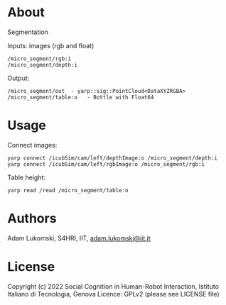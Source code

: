 # About

Segmentation

Inputs: images (rgb and float)

    /micro_segment/rgb:i
    /micro_segment/depth:i

Output: 

    /micro_segment/out  - yarp::sig::PointCloud<DataXYZRGBA>
    /micro_segment/table:o   - Bottle with Float64


# Usage

Connect images:

    yarp connect /icubSim/cam/left/depthImage:o /micro_segment/depth:i
    yarp connect /icubSim/cam/left/rgbImage:o /micro_segment/rgb:i


Table height:

    yarp read /read /micro_segment/table:o

# Authors

Adam Lukomski, S4HRI, IIT, adam.lukomski@iit.it

# License

Copyright (c) 2022 Social Cognition in Human-Robot Interaction,
                   Istituto Italiano di Tecnologia, Genova
Licence: GPLv2 (please see LICENSE file)
